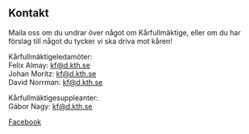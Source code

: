 ## Kontakt

Maila oss om du undrar över något om Kårfullmäktige, eller om du har förslag till något du tycker vi ska driva mot kåren!

Kårfullmäktigeledamöter: <br>
Felix Almay: kf@d.kth.se <br>
Johan Moritz: kf@d.kth.se <br>
David Norrman: kf@d.kth.se 

Kårfullmäktigesuppleanter:  <br>
Gábor Nagy: kf@d.kth.se

[Facebook](https://www.facebook.com/KF.Data/)
